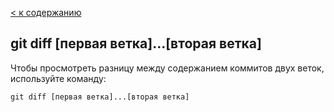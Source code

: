 [< к содержанию](./readme.md)

## **git diff [первая ветка]...[вторая ветка]**

Чтобы просмотреть разницу между содержанием коммитов двух веток, используйте команду:

```
git diff [первая ветка]...[вторая ветка]
```